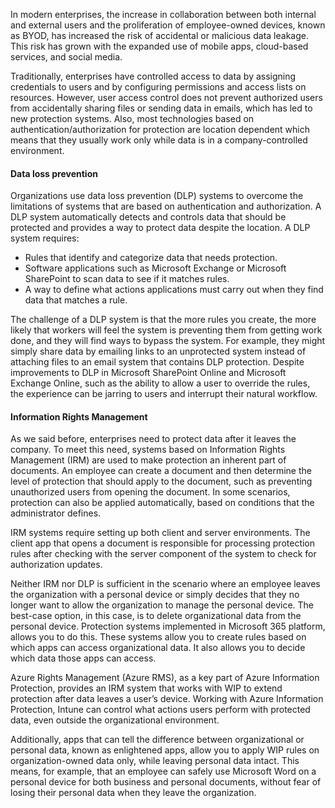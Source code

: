 In modern enterprises, the increase in collaboration between both internal and external users and the proliferation of employee-owned devices, known as BYOD, has increased the risk of accidental or malicious data leakage. This risk has grown with the expanded use of mobile apps, cloud-based services, and social media.

Traditionally, enterprises have controlled access to data by assigning credentials to users and by configuring permissions and access lists on resources. However, user access control does not prevent authorized users from accidentally sharing files or sending data in emails, which has led to new protection systems. Also, most technologies based on authentication/authorization for protection are location dependent which means that they usually work only while data is in a company-controlled environment.

#### Data loss prevention

Organizations use data loss prevention (DLP) systems to overcome the limitations of systems that are based on authentication and authorization. A DLP system automatically detects and controls data that should be protected and provides a way to protect data despite the location. A DLP system requires:

 -  Rules that identify and categorize data that needs protection.
 -  Software applications such as Microsoft Exchange or Microsoft SharePoint to scan data to see if it matches rules.
 -  A way to define what actions applications must carry out when they find data that matches a rule.

The challenge of a DLP system is that the more rules you create, the more likely that workers will feel the system is preventing them from getting work done, and they will find ways to bypass the system. For example, they might simply share data by emailing links to an unprotected system instead of attaching files to an email system that contains DLP protection. Despite improvements to DLP in Microsoft SharePoint Online and Microsoft Exchange Online, such as the ability to allow a user to override the rules, the experience can be jarring to users and interrupt their natural workflow.

#### Information Rights Management

As we said before, enterprises need to protect data after it leaves the company. To meet this need, systems based on Information Rights Management (IRM) are used to make protection an inherent part of documents. An employee can create a document and then determine the level of protection that should apply to the document, such as preventing unauthorized users from opening the document. In some scenarios, protection can also be applied automatically, based on conditions that the administrator defines.

IRM systems require setting up both client and server environments. The client app that opens a document is responsible for processing protection rules after checking with the server component of the system to check for authorization updates.

Neither IRM nor DLP is sufficient in the scenario where an employee leaves the organization with a personal device or simply decides that they no longer want to allow the organization to manage the personal device. The best-case option, in this case, is to delete organizational data from the personal device. Protection systems implemented in Microsoft 365 platform, allows you to do this. These systems allow you to create rules based on which apps can access organizational data. It also allows you to decide which data those apps can access.

Azure Rights Management (Azure RMS), as a key part of Azure Information Protection, provides an IRM system that works with WIP to extend protection after data leaves a user’s device. Working with Azure Information Protection, Intune can control what actions users perform with protected data, even outside the organizational environment.

Additionally, apps that can tell the difference between organizational or personal data, known as enlightened apps, allow you to apply WIP rules on organization-owned data only, while leaving personal data intact. This means, for example, that an employee can safely use Microsoft Word on a personal device for both business and personal documents, without fear of losing their personal data when they leave the organization.
